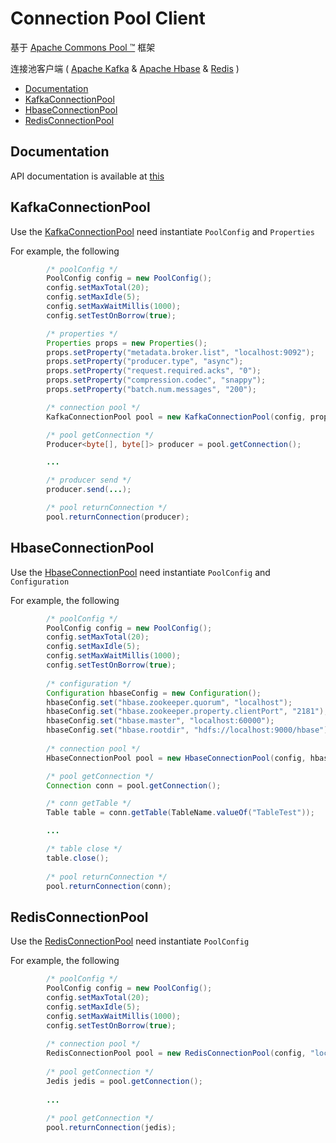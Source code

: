 Connection Pool Client
==============================
  基于 [Apache Commons Pool ™](http://commons.apache.org/proper/commons-pool/) 框架

  连接池客户端 ( [Apache Kafka](http://kafka.apache.org/) &amp; [Apache Hbase](http://hbase.apache.org/) &amp; [Redis](http://redis.io/) )
  
  * [Documentation](#documentation)
  * [KafkaConnectionPool](#kafkaconnectionpool)
  * [HbaseConnectionPool](#hbaseconnectionpool)
  * [RedisConnectionPool](#redisconnectionpool)


## Documentation

API documentation is available at [this]()

## KafkaConnectionPool

Use the [KafkaConnectionPool](https://github.com/darkphoenixs/connection-pool-client/blob/master/src/main/java/org/darkphoenixs/pool/kafka/KafkaConnectionPool.java) need instantiate `PoolConfig` and `Properties`

For example, the following 
```java
		/* poolConfig */
		PoolConfig config = new PoolConfig();
		config.setMaxTotal(20);
		config.setMaxIdle(5);
		config.setMaxWaitMillis(1000);
		config.setTestOnBorrow(true);

		/* properties */
		Properties props = new Properties();
		props.setProperty("metadata.broker.list", "localhost:9092");
		props.setProperty("producer.type", "async");
		props.setProperty("request.required.acks", "0");
		props.setProperty("compression.codec", "snappy");
		props.setProperty("batch.num.messages", "200");

		/* connection pool */
		KafkaConnectionPool pool = new KafkaConnectionPool(config, props);

		/* pool getConnection */
		Producer<byte[], byte[]> producer = pool.getConnection();

		...

		/* producer send */
		producer.send(...);

		/* pool returnConnection */
		pool.returnConnection(producer);
```
## HbaseConnectionPool
Use the [HbaseConnectionPool](https://github.com/darkphoenixs/connection-pool-client/blob/master/src/main/java/org/darkphoenixs/pool/hbase/HbaseConnectionPool.java) need instantiate `PoolConfig` and `Configuration`

For example, the following 
```java
		/* poolConfig */
		PoolConfig config = new PoolConfig();
		config.setMaxTotal(20);
		config.setMaxIdle(5);
		config.setMaxWaitMillis(1000);
		config.setTestOnBorrow(true);
		
		/* configuration */
		Configuration hbaseConfig = new Configuration();
		hbaseConfig.set("hbase.zookeeper.quorum", "localhost");
		hbaseConfig.set("hbase.zookeeper.property.clientPort", "2181");
		hbaseConfig.set("hbase.master", "localhost:60000");
		hbaseConfig.set("hbase.rootdir", "hdfs://localhost:9000/hbase");
		
		/* connection pool */
		HbaseConnectionPool pool = new HbaseConnectionPool(config, hbaseConfig);

		/* pool getConnection */
		Connection conn = pool.getConnection();

		/* conn getTable */
		Table table = conn.getTable(TableName.valueOf("TableTest"));

		...

		/* table close */
		table.close();
		
		/* pool returnConnection */
		pool.returnConnection(conn);
```
## RedisConnectionPool
Use the [RedisConnectionPool](https://github.com/darkphoenixs/connection-pool-client/blob/master/src/main/java/org/darkphoenixs/pool/redis/RedisConnectionPool.java) need instantiate `PoolConfig` 

For example, the following 
```java
		/* poolConfig */
		PoolConfig config = new PoolConfig();
		config.setMaxTotal(20);
		config.setMaxIdle(5);
		config.setMaxWaitMillis(1000);
		config.setTestOnBorrow(true);
		
		/* connection pool */
		RedisConnectionPool pool = new RedisConnectionPool(config, "localhost", 6379);
		
		/* pool getConnection */
		Jedis jedis = pool.getConnection();
			
		...
		
		/* pool getConnection */
		pool.returnConnection(jedis);
```
